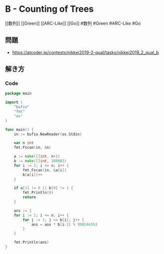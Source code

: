 # B - Counting of Trees
[[数列]] [[Green]] [[ARC-Like]] [[Go]]
#数列 #Green #ARC-Like #Go 

## 問題
- https://atcoder.jp/contests/nikkei2019-2-qual/tasks/nikkei2019_2_qual_b

## 解き方
### Code
```go
package main

import (
	"bufio"
	"fmt"
	"os"
)

func main() {
	in := bufio.NewReader(os.Stdin)

	var n int
	fmt.Fscan(in, &n)

	a := make([]int, n+1)
	b := make([]int, 100005)
	for i := 1; i <= n; i++ {
		fmt.Fscan(in, &a[i])
		b[a[i]]++
	}

	if a[1] != 0 || b[0] != 1 {
		fmt.Println(0)
		return
	}

	ans := 1
	for i := 1; i <= n; i++ {
		for j := 1; j <= b[i]; j++ {
			ans = ans * b[i-1] % 998244353
		}
	}

	fmt.Println(ans)
}
```